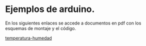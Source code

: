# Ejemplos de arduino.  

En los siguientes enlaces se accede a documentos en pdf con los esquemas de montaje y el código.

[temperatura-humedad](jajulca/p1/blob/master/temperatrura-lcd/Sensor_temperatura_humedad_DHT11.pdf)

